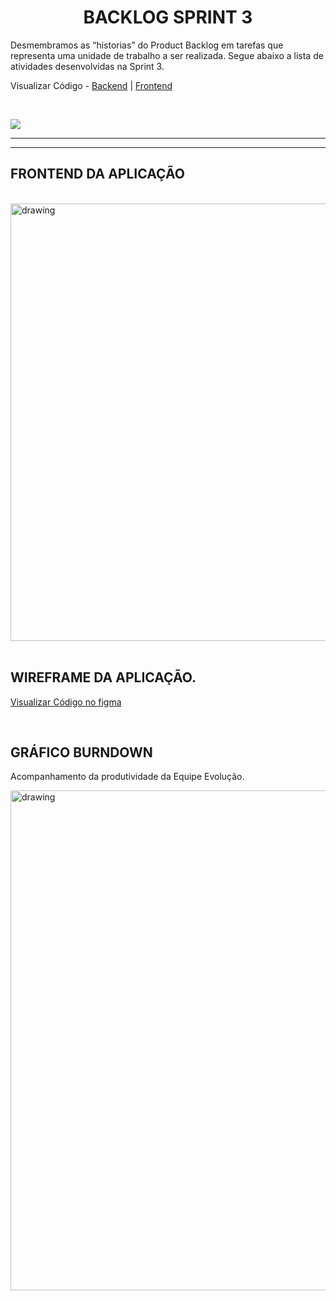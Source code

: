 <h1 align = "center">  BACKLOG SPRINT 3 </h1>

   Desmembramos as “historias” do Product Backlog em tarefas que representa uma unidade de trabalho a ser realizada.
   Segue abaixo a lista de atividades desenvolvidas na Sprint 3.

   Visualizar Código - <a href='https://github.com/ferreirarita/APRENDIZAGEM-POR-PROJETOS-INTEGRADOS-2021/tree/main/Refer%C3%AAncias/Backendsprint3codigo'>Backend</a> | <a href='https://github.com/ferreirarita/APRENDIZAGEM-POR-PROJETOS-INTEGRADOS-2021/tree/main/Refer%C3%AAncias/FrontEndSprint3Codigo'>Frontend</a>


   <br/>
  
   ![](https://i.imgur.com/uMXPnNP.jpg)

   <p align "center">

   <hr>

   <p align ="center">

   <p align "center">

   <hr>

   <p align ="center">


   <h5 align = "center">


## FRONTEND DA APLICAÇÃO



<br />

<img src=""   alt="drawing" width =700>

<br />
<br />

## WIREFRAME DA APLICAÇÃO.
 
 <a href=''>

Visualizar Código no figma </a>
 

<br />


## GRÁFICO BURNDOWN

Acompanhamento da produtividade da Equipe Evolução.

<img src="https://i.imgur.com/qtsjsVU.png"   alt="drawing" width=800>
